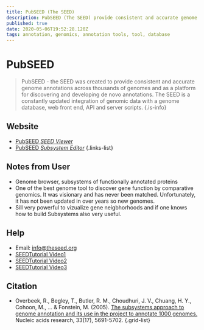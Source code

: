 ```yaml
---
title: PubSEED (The SEED)
description: PubSEED (The SEED) provide consistent and accurate genome annotations across thousands of genomes
published: true
date: 2020-05-06T19:52:28.120Z
tags: annotation, genomics, annotation tools, tool, database
---
```


# PubSEED

> PubSEED - the SEED was created to provide consistent and accurate genome annotations across thousands of genomes and as a platform for discovering and developing de novo annotations. The SEED is a constantly updated integration of genomic data with a genome database, web front end, API and server scripts.
{.is-info}

## Website

- [PubSEED *SEED Viewer*](https://pubseed.theseed.org/)
- [PubSEED *Subsystem Editor*](https://pubseed.theseed.org/SubsysEditor.cgi)
{.links-list}

## Notes from User
- Genome browser, subsystems of functionally annotated proteins
- One of the best genome tool to discover gene function by comparative genomics. It was visionary and has never been matched. Unfortunately, it has not been updated in over years so new genomes. 
- Sill very powerful to vizualize gene neigbhorhoods and if one knows how to build Subsystems also very useful.

## Help
- Email: info@theseed.org
- [SEEDTutorial Video1](https://www.dropbox.com/s/lsneglmt1w6avp7/SEED_1_lecture.mp4?dl=0)
- [SEEDTutorial Video2](https://www.dropbox.com/s/vitaxnjgxi9q336/SEED_2_lecture.mp4?dl=0)
- [SEEDTutorial Video3](https://www.dropbox.com/s/eu8k9jlwga06s81/SEED_3_Lecture.mp4?dl=0)

## Citation

- Overbeek, R., Begley, T., Butler, R. M., Choudhuri, J. V., Chuang, H. Y., Cohoon, M., ... & Fonstein, M. (2005). [The subsystems approach to genome annotation and its use in the project to annotate 1000 genomes.](https://academic.oup.com/nar/article/33/17/5691/1067791) Nucleic acids research, 33(17), 5691-5702.
{.grid-list}